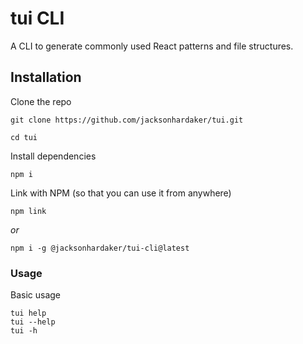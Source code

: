 # tui CLI

A CLI to generate commonly used React patterns and file structures.

## Installation

Clone the repo

```
git clone https://github.com/jacksonhardaker/tui.git

cd tui

```

Install dependencies
```
npm i
```

Link with NPM (so that you can use it from anywhere)
```
npm link
```

_or_
```
npm i -g @jacksonhardaker/tui-cli@latest
```

### Usage

Basic usage
```
tui help
tui --help
tui -h
```

